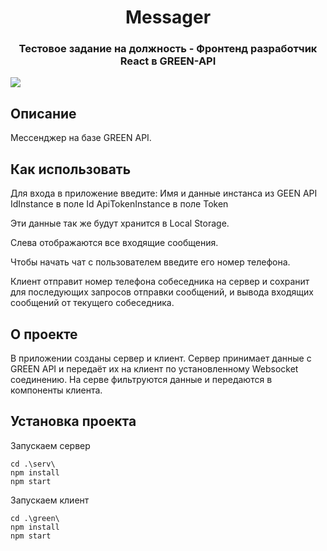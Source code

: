 <h1 align="center">Messager</h1>
<h3 align="center">Тестовое задание на должность - Фронтенд разработчик React в GREEN-API</h3>
  
<img src="https://sun9-13.userapi.com/impg/STRBg1vMypb-w57Bd3tpIoUgBQrRbmL1TDQIxQ/7Zuke_JKCuE.jpg?size=989x777&quality=96&sign=0e91d493b680bd0d6bba8eb9e7ff83c1&type=album">

## Описание
Мессенджер на базе GREEN API.


## Как использовать
Для входа в приложение введите:
Имя и данные инстанса из GEEN API
IdInstance в поле Id
ApiTokenInstance в поле Token

Эти данные так же будут хранится в Local Storage.

Слева отображаются все входящие сообщения.

Чтобы начать чат с пользователем введите его номер телефона.

Клиент отправит номер телефона собеседника на сервер и сохранит для последующих запросов отправки сообщений, и вывода входящих сообщений от текущего собеседника.


## О проекте
В приложении созданы сервер и клиент.
Сервер принимает данные с GREEN API и передаёт их на клиент по установленному Websocket соединению.
На серве фильтруются данные и передаются в компоненты клиента.


## Установка проекта

Запускаем сервер 

```
cd .\serv\
npm install
npm start

```

Запускаем клиент

```
cd .\green\
npm install
npm start

```


